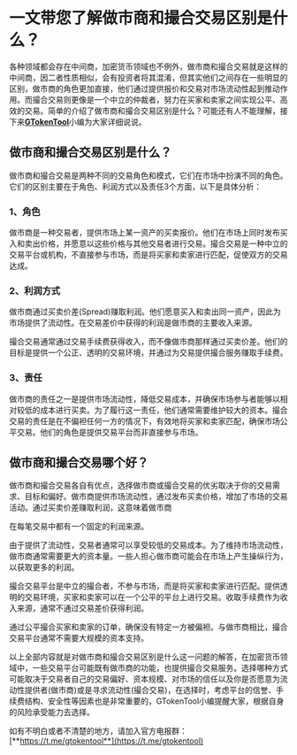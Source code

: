 # 一文带您了解做市商和撮合交易区别是什么？

各种领域都会存在中间商，加密货币领域也不例外，做市商和撮合交易就是这样的中间商，因二者性质相似，会有投资者将其混淆，但其实他们之间存在一些明显的区别，做市商的角色更加直接，他们通过提供报价和交易对市场流动性起到推动作用。而撮合交易则更像是一个中立的仲裁者，努力在买家和卖家之间实现公平、高效的交易。简单的介绍了做市商和撮合交易区别是什么？可能还有人不能理解，接下来[**GTokenTool**](https://docs.gtokentool.com)小编为大家详细说说。

## 做市商和撮合交易区别是什么？

做市商和撮合交易是两种不同的交易角色和模式，它们在市场中扮演不同的角色。它们的区别主要在于角色、利润方式以及责任3个方面，以下是具体分析：

### 1、角色

做市商是一种交易者，提供市场上某一资产的买卖报价。他们在市场上同时发布买入和卖出价格，并愿意以这些价格与其他交易者进行交易。撮合交易是一种中立的交易平台或机构，不直接参与市场，而是将买家和卖家进行匹配，促使双方的交易达成。

### 2、利润方式

做市商通过买卖价差(Spread)赚取利润。他们愿意买入和卖出同一资产，因此为市场提供了流动性。在交易差价中获得的利润是做市商的主要收入来源。

撮合交易通常通过交易手续费获得收入，而不像做市商那样通过买卖价差。他们的目标是提供一个公正、透明的交易环境，并通过为交易提供撮合服务赚取手续费。

### 3、责任

做市商的责任之一是提供市场流动性，降低交易成本，并确保市场参与者能够以相对较低的成本进行买卖。为了履行这一责任，他们通常需要维护较大的资本。撮合交易的责任是在不偏袒任何一方的情况下，有效地将买家和卖家匹配，确保市场公平交易。他们的角色是提供交易平台而非直接参与市场。

## 做市商和撮合交易哪个好？

做市商和撮合交易各自有优点，选择做市商或撮合交易的优劣取决于你的交易需求、目标和偏好。做市商提供市场流动性，通过发布买卖价格，增加了市场的交易活动。通过买卖价差赚取利润，这意味着做市商

在每笔交易中都有一个固定的利润来源。

由于提供了流动性，交易者通常可以享受较低的交易成本。为了维持市场流动性，做市商通常需要更大的资本量。一些人担心做市商可能会在市场上产生操纵行为，以获取更多的利润。

撮合交易平台是中立的撮合者，不参与市场，而是将买家和卖家进行匹配。提供透明的交易环境，买家和卖家可以在一个公平的平台上进行交易。收取手续费作为收入来源，通常不通过交易差价获得利润。

通过公平撮合买家和卖家的订单，确保没有特定一方被偏袒。与做市商相比，撮合交易平台通常不需要大规模的资本支持。

以上全部内容就是对做市商和撮合交易区别是什么这一问题的解答，在加密货币领域中，一些交易平台可能既有做市商的功能，也提供撮合交易服务。选择哪种方式可能取决于交易者自己的交易偏好、资本规模、对市场的信任以及你是否愿意为流动性提供者(做市商)或是寻求流动性(撮合交易)，在选择时，考虑平台的信誉、手续费结构、安全性等因素也是非常重要的，GTokenTool小编提醒大家，根据自身的风险承受能力去选择。

如有不明白或者不清楚的地方，请加入官方电报群：[**https://t.me/gtokentool**](https://t.me/gtokentool)
